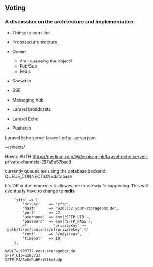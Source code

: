 ## Voting
### A discussion on the architecture and implementation

* Things to consider

* Proposed architecture

* Queue
  * Am I queueing the object?
  * Pub/Sub
  * Redis
* Socket.io
* SSE
* Messaging hub
* Laravel broadcasts
* Laravel Echo
* Pusher.io

Laravel Echo server
laravel-echo-server.json

~/sixacts/

Howto AUTH https://medium.com/@dennissmink/laravel-echo-server-private-channels-267a9e57bae9

currently queues are using the database backend:
QUEUE_CONNECTION=database

It's OK at the moment s it allowes me to sse wjat's happening. This will eventually have to change to **redis**

        'sftp' => [
            'driver'    => 'sftp',
            'host'      => 'u203732.your-storagebox.de',
            'port'      => 22,
            'username'  => env('SFTP_UID'),
            'password'  => env('SFTP_PASS'),
            /*            'privateKey' => 'path/to/or/contents/of/privatekey',*/
            'root'      => '/odysseas',
            'timeout'   => 10,
        ],
        

```        
VAULT=u203732.your-storagebox.de
SFTP_UID=u203732
SFTP_PASS=GeRuHPzY3tkn3uUp
```


        